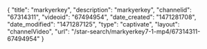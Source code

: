 {
    "title": "markyerkey",
    "description": "markyerkey",
    "channelid": "67314311",
    "videoid": "67494954",
    "date_created": "1471281708",
    "date_modified": "1471287125",
    "type": "captivate",
    "layout": "channelVideo",
    "url": "\/star-search\/markyerkey7-1-mp4\/67314311-67494954"
}